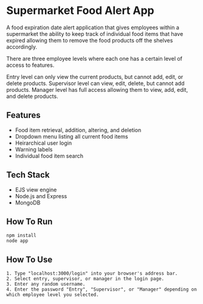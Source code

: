 
# Supermarket Food Alert App
A food expiration date alert application that gives employees within a supermarket the ability to keep track of individual food items that have expired allowing them to remove the food products off the shelves accordingly.

There are three employee levels where each one has a certain level of access to features.

Entry level can only view the current products, but cannot add, edit, or delete products.
Supervisor level can view, edit, delete, but cannot add products.
Manager level has full access allowing them to view, add, edit, and delete products. 





## Features
- Food item retrieval, addition, altering, and deletion
- Dropdown menu listing all current food items
- Heirarchical user login
- Warning labels 
- Individual food item search
## Tech Stack
- EJS view engine
- Node.js and Express
- MongoDB
## How To Run
```
npm install     
node app
```
## How To Use
    1. Type "localhost:3000/login" into your browser's address bar.
    2. Select entry, supervisor, or manager in the login page.
    3. Enter any random username.
    4. Enter the password "Entry", "Supervisor", or "Manager" depending on which employee level you selected.
